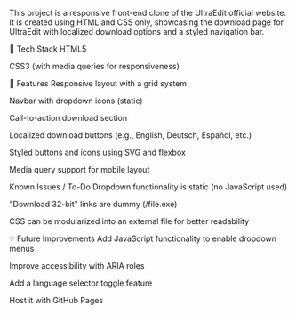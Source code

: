 This project is a responsive front-end clone of the UltraEdit official website. It is created using HTML and CSS only, showcasing the download page for UltraEdit with localized download options and a styled navigation bar.

🔧 Tech Stack
HTML5

CSS3 (with media queries for responsiveness)

🚀 Features
Responsive layout with a grid system

Navbar with dropdown icons (static)

Call-to-action download section

Localized download buttons (e.g., English, Deutsch, Español, etc.)

Styled buttons and icons using SVG and flexbox

Media query support for mobile layout

Known Issues / To-Do
Dropdown functionality is static (no JavaScript used)

"Download 32-bit" links are dummy (/file.exe)

CSS can be modularized into an external file for better readability

💡 Future Improvements
Add JavaScript functionality to enable dropdown menus

Improve accessibility with ARIA roles

Add a language selector toggle feature

Host it with GitHub Pages

